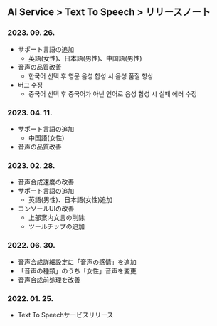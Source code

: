 ## AI Service > Text To Speech > リリースノート

### 2023. 09. 26.

* サポート言語の追加
    * 英語(女性)、日本語(男性)、中国語(男性)
* 音声の品質改善
    * 한국어 선택 후 영문 음성 합성 시 음성 품질 향상
* 버그 수정
    * 중국어 선택 후 중국어가 아닌 언어로 음성 합성 시 실패 에러 수정

### 2023. 04. 11.

* サポート言語の追加
    * 中国語(女性)
* 音声の品質改善

### 2023. 02. 28.

* 音声合成速度の改善
* サポート言語の追加
    * 英語(男性)、日本語(女性)追加
* コンソールUIの改善
    * 上部案内文言の削除
    * ツールチップの追加

### 2022. 06. 30.

* 音声合成詳細設定に「音声の感情」を追加
* 「音声の種類」のうち「女性」音声を変更
* 音声合成前処理を改善

### 2022. 01. 25.

* Text To Speechサービスリリース
